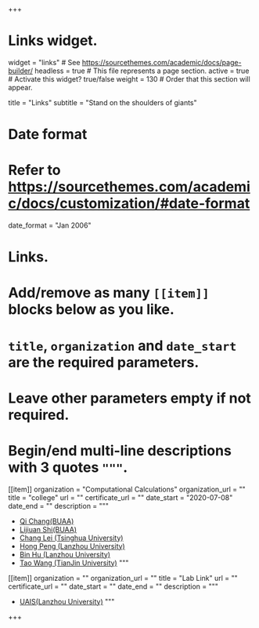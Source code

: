 +++
# Links widget.
widget = "links"  # See https://sourcethemes.com/academic/docs/page-builder/
headless = true  # This file represents a page section.
active = true  # Activate this widget? true/false
weight = 130  # Order that this section will appear.

title = "Links"
subtitle = "Stand on the shoulders of giants"

# Date format
#   Refer to https://sourcethemes.com/academic/docs/customization/#date-format
date_format = "Jan 2006"

# Links.
#   Add/remove as many `[[item]]` blocks below as you like.
#   `title`, `organization` and `date_start` are the required parameters.
#   Leave other parameters empty if not required.
#   Begin/end multi-line descriptions with 3 quotes `"""`.

[[item]]
  organization = "Computational Calculations"
  organization_url = ""
  title = "college"
  url = ""
  certificate_url = ""
  date_start = "2020-07-08"
  date_end = ""
  description = """
  * [Qi Chang(BUAA)](http://www.moltemplate.org/)
  * [Lijiuan Shi(BUAA)](https://zenodo.org/record/545655)
  * [Chang Lei (Tsinghua University)](https://zenodo.org/record/545655)
  * [Hong Peng (Lanzhou University)](https://zenodo.org/record/545655)
  * [Bin Hu (Lanzhou University)](https://zenodo.org/record/545655)
  * [Tao Wang (TianJin University)](https://zenodo.org/record/545655)
  """

[[item]]
  organization = ""
  organization_url = ""
  title = "Lab Link"
  url = ""
  certificate_url = ""
  date_start = ""
  date_end = ""
  description = """
  * [UAIS(Lanzhou University)](http://www.moltemplate.org/)
  """

+++
